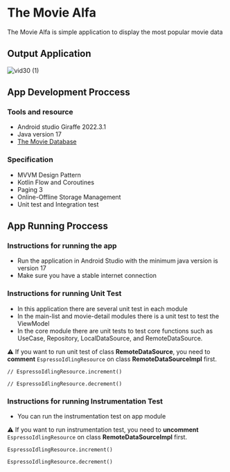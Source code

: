 # The Movie Alfa
The Movie Alfa is simple application to display the most popular movie data

## Output Application
![vid30 (1)](https://github.com/yogadarma13/the-movie-alfa/assets/37299231/b5f7d74b-ffed-4e4b-9345-6629f8bdb629)


## App Development Proccess

### Tools and resource
- Android studio Giraffe 2022.3.1
- Java version 17
- [The Movie Database](https://www.themoviedb.org/documentation/api/)

### Specification
- MVVM Design Pattern
- Kotlin Flow and Coroutines
- Paging 3
- Online-Offline Storage Management
- Unit test and Integration test

## App Running Proccess

### Instructions for running the app
- Run the application in Android Studio with the minimum java version is version 17
- Make sure you have a stable internet connection

### Instructions for running Unit Test
- In this application there are several unit test in each module
- In the main-list and movie-detail modules there is a unit test to test the ViewModel
- In the core module there are unit tests to test core functions such as UseCase, Repository, LocalDataSource, and RemoteDataSource.

:warning: If you want to run unit test of class **RemoteDataSource**, you need to **comment** ```EspressoIdlingResource``` on class **RemoteDataSourceImpl** first.
```
// EspressoIdlingResource.increment()
```
```
// EspressoIdlingResource.decrement()
```

### Instructions for running Instrumentation Test
- You can run the instrumentation test on app module

:warning: If you want to run instrumentation test, you need to **uncomment** ```EspressoIdlingResource``` on class **RemoteDataSourceImpl** first.
```
EspressoIdlingResource.increment()
```
```
EspressoIdlingResource.decrement()
```

